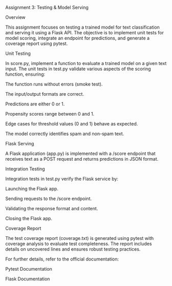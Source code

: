 Assignment 3: Testing & Model Serving

Overview

This assignment focuses on testing a trained model for text classification and serving it using a Flask API. The objective is to implement unit tests for model scoring, integrate an endpoint for predictions, and generate a coverage report using pytest.

Unit Testing

In score.py, implement a function to evaluate a trained model on a given text input. The unit tests in test.py validate various aspects of the scoring function, ensuring:

The function runs without errors (smoke test).

The input/output formats are correct.

Predictions are either 0 or 1.

Propensity scores range between 0 and 1.

Edge cases for threshold values (0 and 1) behave as expected.

The model correctly identifies spam and non-spam text.

Flask Serving

A Flask application (app.py) is implemented with a /score endpoint that receives text as a POST request and returns predictions in JSON format.

Integration Testing

Integration tests in test.py verify the Flask service by:

Launching the Flask app.

Sending requests to the /score endpoint.

Validating the response format and content.

Closing the Flask app.

Coverage Report

The test coverage report (coverage.txt) is generated using pytest with coverage analysis to evaluate test completeness. The report includes details on uncovered lines and ensures robust testing practices.

For further details, refer to the official documentation:

Pytest Documentation

Flask Documentation

